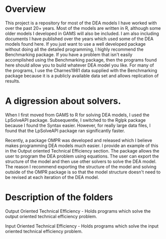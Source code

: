 # Overview

This project is a repository for most of the DEA models I have worked with over the past 20+ years. Most of the models are written in R, although some older models I developed in GAMS will also be included. I am also including documents I have published over the years which used some of the DEA models found here. If you just want to use a well developed package without doing all the detailed programming, I highly recommend the Benchmarking package. If you have a problem that isn't easily accomplished using the Benchmarking package, then the programs found here should allow you to build whatever DEA model you like. For many of the programs, I use the Charnes1981 data supplied with the Benchmarking package because it is a publicly available data set and allows replication of results.

# A digression about solvers.

When I first moved from GAMS to R for solving DEA models, I used the LpSolveAPI package. Subsequentle, I switched to the Rglpk package because I found the Syntax easier. However, for really large data files, I found that the LpSolveAPI package ran significantly faster. 

Recently, a package OMPR was developed and released which I believe makes programming DEA models much easier. I provide an example of this in the Output oriented Technical Efficiency section. The package allows the user to program the DEA problem using equations. The user can export the structure of the model and then use other solvers to solve the DEA model. The reason I recommend exporting the structure of the model and solving outside of the OMPR package is so that the model structure doesn't need to be revised at each iteration of the DEA model.  


# Description of the folders

Output Oriented Technical Efficiency - Holds programs which solve the output oriented technical efficiency problem.

Input Oriented Technical Efficiency - Holds programs which solve the input oriented technical efficiency problem.
